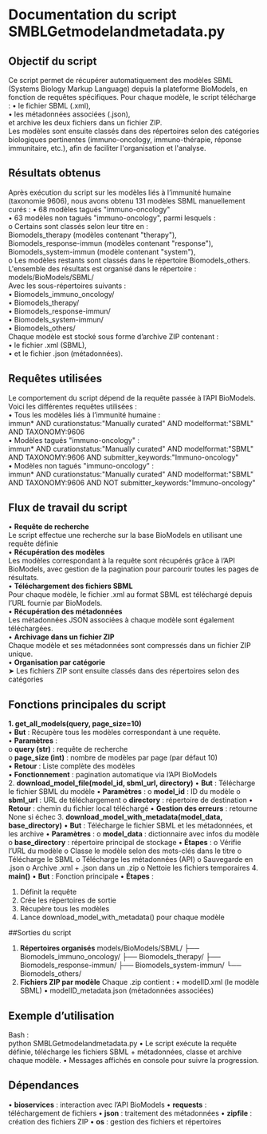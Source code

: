 # Documentation du script SMBLGetmodelandmetadata.py  

## Objectif du script  
Ce script permet de récupérer automatiquement des modèles SBML (Systems Biology Markup Language) depuis la plateforme BioModels, en fonction de requêtes spécifiques. Pour chaque modèle, le script télécharge :
•	le fichier SBML (.xml),  
•	les métadonnées associées (.json),  
et archive les deux fichiers dans un fichier ZIP.  
Les modèles sont ensuite classés dans des répertoires selon des catégories biologiques pertinentes (immuno-oncology, immuno-thérapie, réponse immunitaire, etc.), afin de faciliter l'organisation et l'analyse.

## Résultats obtenus    
Après exécution du script sur les modèles liés à l’immunité humaine (taxonomie 9606), nous avons obtenu 131 modèles SBML manuellement curés :
•	68 modèles tagués "immuno-oncology"   
•	63 modèles non tagués "immuno-oncology", parmi lesquels :  
  o	Certains sont classés selon leur titre en :  
    Biomodels_therapy (modèles contenant "therapy"),  
    Biomodels_response-immun (modèles contenant "response"),  
    Biomodels_system-immun (modèle contenant "system"),  
  o	Les modèles restants sont classés dans le répertoire Biomodels_others.  
L'ensemble des résultats est organisé dans le répertoire :  
models/BioModels/SBML/  
Avec les sous-répertoires suivants :  
•	Biomodels_immuno_oncology/  
•	Biomodels_therapy/  
•	Biomodels_response-immun/  
•	Biomodels_system-immun/  
•	Biomodels_others/  
Chaque modèle est stocké sous forme d’archive ZIP contenant :  
•	le fichier .xml (SBML),  
•	et le fichier .json (métadonnées).  

## Requêtes utilisées  
Le comportement du script dépend de la requête passée à l’API BioModels. Voici les différentes requêtes utilisées :  
•	Tous les modèles liés à l’immunité humaine :  
immun* AND curationstatus:"Manually curated" AND modelformat:"SBML" AND TAXONOMY:9606  
•	Modèles tagués "immuno-oncology" :  
immun* AND curationstatus:"Manually curated" AND modelformat:"SBML" AND TAXONOMY:9606 AND submitter_keywords:"Immuno-oncology"  
•	Modèles non tagués "immuno-oncology" :  
immun* AND curationstatus:"Manually curated" AND modelformat:"SBML" AND TAXONOMY:9606 AND NOT submitter_keywords:"Immuno-oncology"  

## Flux de travail du script  
•  **Requête de recherche**  
Le script effectue une recherche sur la base BioModels en utilisant une requête définie  
•  **Récupération des modèles**  
Les modèles correspondant à la requête sont récupérés grâce à l’API BioModels, avec gestion de la pagination pour parcourir toutes les pages de résultats.  
•  **Téléchargement des fichiers SBML**  
Pour chaque modèle, le fichier .xml au format SBML est téléchargé depuis l’URL fournie par BioModels.  
•  **Récupération des métadonnées**    
Les métadonnées JSON associées à chaque modèle sont également téléchargées.  
•  **Archivage dans un fichier ZIP**  
Chaque modèle et ses métadonnées sont compressés dans un fichier ZIP unique.  
•  **Organisation par catégorie**  
➤ Les fichiers ZIP sont ensuite classés dans des répertoires selon des catégories   

## Fonctions principales du script  
**1. get_all_models(query, page_size=10)**    
•	**But** : Récupère tous les modèles correspondant à une requête.  
•	**Paramètres** :  
o	**query (str)** : requête de recherche  
o	**page_size (int)** : nombre de modèles par page (par défaut 10)  
•	**Retour** : Liste complète des modèles  
•	**Fonctionnement** : pagination automatique via l’API BioModels  
2. **download_model_file(model_id, sbml_url, directory)**
•	**But** : Télécharge le fichier SBML du modèle
•	**Paramètres** :
o	**model_id** : ID du modèle
o	**sbml_url** : URL de téléchargement
o	**directory** : répertoire de destination
•	**Retour** : chemin du fichier local téléchargé
•	**Gestion des erreurs** : retourne None si échec
3. **download_model_with_metadata(model_data, base_directory)**
•	**But** : Télécharge le fichier SBML et les métadonnées, et les archive
•	**Paramètres** :
o	**model_data** : dictionnaire avec infos du modèle
o	**base_directory** : répertoire principal de stockage
•	**Étapes** :
o	Vérifie l’URL du modèle
o	Classe le modèle selon des mots-clés dans le titre
o	Télécharge le SBML
o	Télécharge les métadonnées (API)
o	Sauvegarde en .json
o	Archive .xml + .json dans un .zip
o	Nettoie les fichiers temporaires
4. **main()**
•	**But** : Fonction principale
•	**Étapes** :
1.	Définit la requête
2.	Crée les répertoires de sortie
3.	Récupère tous les modèles
4.	Lance download_model_with_metadata() pour chaque modèle

##Sorties du script
1. **Répertoires organisés**
models/BioModels/SBML/
├── Biomodels_immuno_oncology/
├── Biomodels_therapy/
├── Biomodels_response-immun/
├── Biomodels_system-immun/
└── Biomodels_others/
2. **Fichiers ZIP par modèle**
Chaque .zip contient :
•	modelID.xml (le modèle SBML)
•	modelID_metadata.json (métadonnées associées)

## Exemple d’utilisation
Bash :  
python SMBLGetmodelandmetadata.py
•	Le script exécute la requête définie, télécharge les fichiers SBML + métadonnées, classe et archive chaque modèle.
•	Messages affichés en console pour suivre la progression.

## Dépendances
•	**bioservices** : interaction avec l’API BioModels
•	**requests** : téléchargement de fichiers
•	**json** : traitement des métadonnées
•	**zipfile** : création des fichiers ZIP
•	**os** : gestion des fichiers et répertoires


